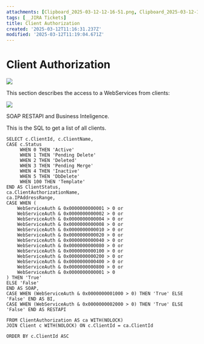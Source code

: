 ```yaml
---
attachments: [Clipboard_2025-03-12-12-16-51.png, Clipboard_2025-03-12-12-18-05.png]
tags: [__JIRA Tickets]
title: Client Authorization
created: '2025-03-12T11:16:31.237Z'
modified: '2025-03-12T11:19:04.671Z'
---
```


# Client Authorization

![](@attachment/Clipboard_2025-03-12-12-16-51.png)

This section describes the access to a WebServices from clients:

![](@attachment/Clipboard_2025-03-12-12-18-05.png)

SOAP RESTAPI and Business Inteligence.

This is the SQL to get a list of all clients.
```
SELECT c.ClientId, c.ClientName, 
CASE c.Status
     WHEN 0 THEN 'Active'
	 WHEN 1 THEN 'Pending Delete'
	 WHEN 2 THEN 'Deleted'
	 WHEN 3 THEN 'Pending Merge'
	 WHEN 4 THEN 'Inactive'
	 WHEN 5 THEN 'DbDelete'
	 WHEN 100 THEN 'Template'
END AS ClientStatus,
ca.ClientAuthorizationName,
ca.IPAddressRange,
CASE WHEN (
	WebServiceAuth & 0x0000000000001 > 0 or
	WebServiceAuth & 0x0000000000002 > 0 or
	WebServiceAuth & 0x0000000000004 > 0 or
	WebServiceAuth & 0x0000000000008 > 0 or
	WebServiceAuth & 0x0000000000010 > 0 or
	WebServiceAuth & 0x0000000000020 > 0 or
	WebServiceAuth & 0x0000000000040 > 0 or
	WebServiceAuth & 0x0000000000080 > 0 or
	WebServiceAuth & 0x0000000000100 > 0 or
	WebServiceAuth & 0x0000000000200 > 0 or
	WebServiceAuth & 0x0000000000400 > 0 or
	WebServiceAuth & 0x0000000000800 > 0 or
	WebServiceAuth & 0x0000000000001 > 0
) THEN 'True'
ELSE 'False'
END AS SOAP,
CASE WHEN (WebServiceAuth & 0x0000000001000 > 0) THEN 'True' ELSE 'False' END AS BI,
CASE WHEN (WebServiceAuth & 0x0000000002000 > 0) THEN 'True' ELSE 'False' END AS RESTAPI

FROM ClientAuthorization AS ca WITH(NOLOCK)
JOIN Client c WITH(NOLOCK) ON c.ClientId = ca.ClientId

ORDER BY c.ClientId ASC
```
